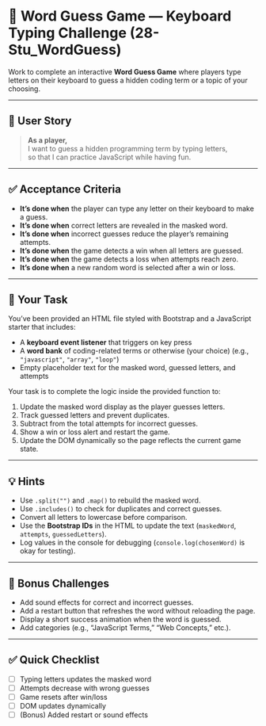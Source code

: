 # 🧠 Word Guess Game — Keyboard Typing Challenge (28-Stu_WordGuess)

Work to complete an interactive **Word Guess Game** where players type letters on their keyboard to guess a hidden coding term or a topic of your choosing.

---

## 👤 User Story

> **As a player,**  
> I want to guess a hidden programming term by typing letters,  
> so that I can practice JavaScript while having fun.

---

## ✅ Acceptance Criteria

- **It’s done when** the player can type any letter on their keyboard to make a guess.  
- **It’s done when** correct letters are revealed in the masked word.  
- **It’s done when** incorrect guesses reduce the player’s remaining attempts.  
- **It’s done when** the game detects a win when all letters are guessed.  
- **It’s done when** the game detects a loss when attempts reach zero.  
- **It’s done when** a new random word is selected after a win or loss.  

---

## 🧱 Your Task

You’ve been provided an HTML file styled with Bootstrap and a JavaScript starter that includes:
- A **keyboard event listener** that triggers on key press  
- A **word bank** of coding-related terms or otherwise (your choice) (e.g., `"javascript"`, `"array"`, `"loop"`)  
- Empty placeholder text for the masked word, guessed letters, and attempts  

Your task is to complete the logic inside the provided function to:
1. Update the masked word display as the player guesses letters.  
2. Track guessed letters and prevent duplicates.  
3. Subtract from the total attempts for incorrect guesses.  
4. Show a win or loss alert and restart the game.  
5. Update the DOM dynamically so the page reflects the current game state.

---

## 💡 Hints

- Use `.split("")` and `.map()` to rebuild the masked word.  
- Use `.includes()` to check for duplicates and correct guesses.  
- Convert all letters to lowercase before comparison.  
- Use the **Bootstrap IDs** in the HTML to update the text (`maskedWord`, `attempts`, `guessedLetters`).  
- Log values in the console for debugging (`console.log(chosenWord)` is okay for testing).  

---

## 🧠 Bonus Challenges

- Add sound effects for correct and incorrect guesses.  
- Add a restart button that refreshes the word without reloading the page.  
- Display a short success animation when the word is guessed.  
- Add categories (e.g., “JavaScript Terms,” “Web Concepts,” etc.).  

---

## ✅ Quick Checklist

- [ ] Typing letters updates the masked word  
- [ ] Attempts decrease with wrong guesses  
- [ ] Game resets after win/loss  
- [ ] DOM updates dynamically  
- [ ] (Bonus) Added restart or sound effects  
